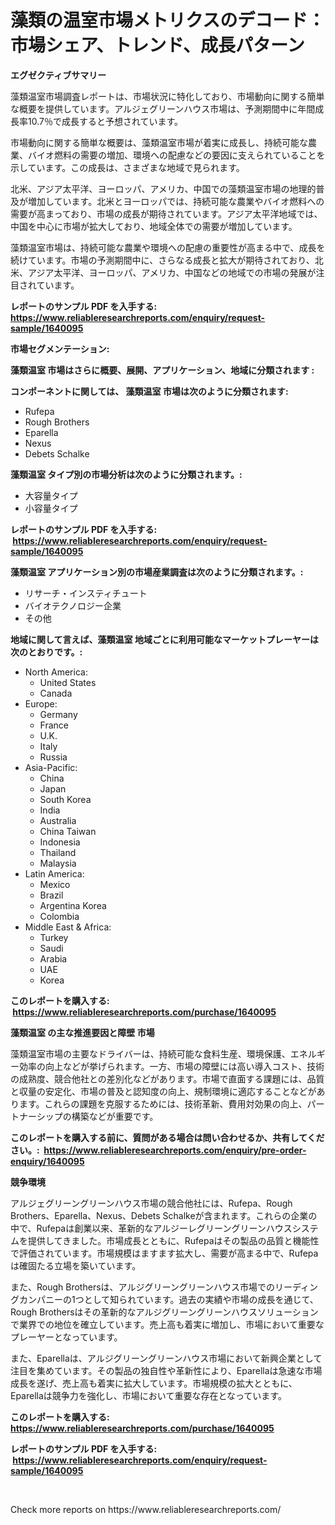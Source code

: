 <p><h1>藻類の温室市場メトリクスのデコード：市場シェア、トレンド、成長パターン</h1></p><p><strong>エグゼクティブサマリー</strong></p>
<p><p>藻類温室市場調査レポートは、市場状況に特化しており、市場動向に関する簡単な概要を提供しています。アルジェグリーンハウス市場は、予測期間中に年間成長率10.7％で成長すると予想されています。</p><p>市場動向に関する簡単な概要は、藻類温室市場が着実に成長し、持続可能な農業、バイオ燃料の需要の増加、環境への配慮などの要因に支えられていることを示しています。この成長は、さまざまな地域で見られます。</p><p>北米、アジア太平洋、ヨーロッパ、アメリカ、中国での藻類温室市場の地理的普及が増加しています。北米とヨーロッパでは、持続可能な農業やバイオ燃料への需要が高まっており、市場の成長が期待されています。アジア太平洋地域では、中国を中心に市場が拡大しており、地域全体での需要が増加しています。</p><p>藻類温室市場は、持続可能な農業や環境への配慮の重要性が高まる中で、成長を続けています。市場の予測期間中に、さらなる成長と拡大が期待されており、北米、アジア太平洋、ヨーロッパ、アメリカ、中国などの地域での市場の発展が注目されています。</p></p>
<p><strong>レポートのサンプル PDF を入手する: <a href="https://www.reliableresearchreports.com/enquiry/request-sample/1640095">https://www.reliableresearchreports.com/enquiry/request-sample/1640095</a></strong></p>
<p><strong>市場セグメンテーション:</strong></p>
<p><strong> 藻類温室 市場はさらに概要、展開、アプリケーション、地域に分類されます :</strong></p>
<p><strong>コンポーネントに関しては、 藻類温室 市場は次のように分類されます: &nbsp;</strong></p>
<p><ul><li>Rufepa</li><li>Rough Brothers</li><li>Eparella</li><li>Nexus</li><li>Debets Schalke</li></ul></p>
<p><strong> 藻類温室 タイプ別の市場分析は次のように分類されます。:</strong></p>
<p><ul><li>大容量タイプ</li><li>小容量タイプ</li></ul></p>
<p><strong>レポートのサンプル PDF を入手する: &nbsp;<a href="https://www.reliableresearchreports.com/enquiry/request-sample/1640095">https://www.reliableresearchreports.com/enquiry/request-sample/1640095</a></strong></p>
<p><strong> 藻類温室 アプリケーション別の市場産業調査は次のように分類されます。:</strong></p>
<p><ul><li>リサーチ・インスティチュート</li><li>バイオテクノロジー企業</li><li>その他</li></ul></p>
<p><strong>地域に関して言えば、藻類温室 地域ごとに利用可能なマーケットプレーヤーは次のとおりです。:</strong></p>
<p><ul>
    <li>
        North America:
        <ul>
            <li>United States</li>
            <li>Canada</li>
        </ul>
    </li>
    <li>
        Europe:
        <ul>
            <li>Germany</li>
            <li>France</li>
            <li>U.K.</li>
            <li>Italy</li>
            <li>Russia</li>
        </ul>
    </li>
    <li>
        Asia-Pacific:
        <ul>
            <li>China</li>
            <li>Japan</li>
            <li>South Korea</li>
            <li>India</li>
            <li>Australia</li>
            <li>China Taiwan</li>
            <li>Indonesia</li>
            <li>Thailand</li>
            <li>Malaysia</li>
        </ul>
    </li>
    <li>
        Latin America:
        <ul>
            <li>Mexico</li>
            <li>Brazil</li>
            <li>Argentina Korea</li>
            <li>Colombia</li>
        </ul>
    </li>
    <li>
        Middle East & Africa:
        <ul>
            <li>Turkey</li>
            <li>Saudi</li>
            <li>Arabia</li>
            <li>UAE</li>
            <li>Korea</li>
        </ul>
    </li>
    </ul></p>
<p><strong>このレポートを購入する: &nbsp;<a href="https://www.reliableresearchreports.com/purchase/1640095">https://www.reliableresearchreports.com/purchase/1640095</a></strong></p>
<p><strong>藻類温室 の主な推進要因と障壁 市場</strong></p>
<p><p>藻類温室市場の主要なドライバーは、持続可能な食料生産、環境保護、エネルギー効率の向上などが挙げられます。一方、市場の障壁には高い導入コスト、技術の成熟度、競合他社との差別化などがあります。市場で直面する課題には、品質と収量の安定化、市場の普及と認知度の向上、規制環境に適応することなどがあります。これらの課題を克服するためには、技術革新、費用対効果の向上、パートナーシップの構築などが重要です。</p></p>
<p><strong>このレポートを購入する前に、質問がある場合は問い合わせるか、共有してください。:&nbsp; <a href="https://www.reliableresearchreports.com/enquiry/pre-order-enquiry/1640095">https://www.reliableresearchreports.com/enquiry/pre-order-enquiry/1640095</a></strong></p>
<p><strong>競争環境</strong></p>
<p><p>アルジェグリーングリーンハウス市場の競合他社には、Rufepa、Rough Brothers、Eparella、Nexus、Debets Schalkeが含まれます。これらの企業の中で、Rufepaは創業以来、革新的なアルジーレグリーングリーンハウスシステムを提供してきました。市場成長とともに、Rufepaはその製品の品質と機能性で評価されています。市場規模はますます拡大し、需要が高まる中で、Rufepaは確固たる立場を築いています。</p><p>また、Rough Brothersは、アルジグリーングリーンハウス市場でのリーディングカンパニーの1つとして知られています。過去の実績や市場の成長を通じて、Rough Brothersはその革新的なアルジグリーングリーンハウスソリューションで業界での地位を確立しています。売上高も着実に増加し、市場において重要なプレーヤーとなっています。</p><p>また、Eparellaは、アルジグリーングリーンハウス市場において新興企業として注目を集めています。その製品の独自性や革新性により、Eparellaは急速な市場成長を遂げ、売上高も着実に拡大しています。市場規模の拡大とともに、Eparellaは競争力を強化し、市場において重要な存在となっています。</p></p>
<p><strong>このレポートを購入する: &nbsp; <a href="https://www.reliableresearchreports.com/purchase/1640095">https://www.reliableresearchreports.com/purchase/1640095</a></strong></p>
<p><strong>レポートのサンプル PDF を入手する: &nbsp;<a href="https://www.reliableresearchreports.com/enquiry/request-sample/1640095">https://www.reliableresearchreports.com/enquiry/request-sample/1640095</a></strong><strong></strong></p>
<p>&nbsp;</p>
<p>Check more reports on https://www.reliableresearchreports.com/</p>